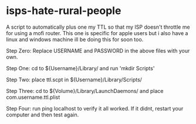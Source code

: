 # isps-hate-rural-people
A script to automatically plus one my TTL so that my ISP doesn't throttle me for using a mofi router. This one is specific for apple users but i also have a linux and windows machine ill be doing this for soon too.

Step Zero: Replace USERNAME and PASSWORD in the above files with your own.

Step One: cd to ${Username}/Library/ and run 'mkdir Scripts'

Step Two: place ttl.scpt in ${Username}/Library/Scripts/

Step Three: cd to ${Volume}/Library/LaunchDaemons/ and place com.username.ttl.plist

Step Four: run ping localhost to verify it all worked. If it didnt, restart your computer and then test again.
